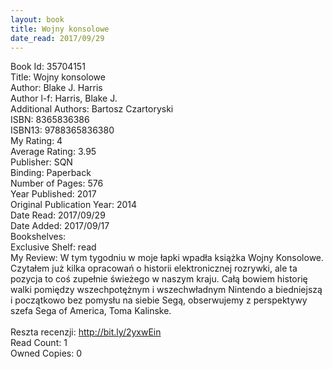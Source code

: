 ```yaml
---
layout: book
title: Wojny konsolowe
date_read: 2017/09/29
---
```


Book Id: 35704151<br />
Title: Wojny konsolowe<br />
Author: Blake J. Harris<br />
Author l-f: Harris, Blake J.<br />
Additional Authors: Bartosz Czartoryski<br />
ISBN: 8365836386<br />
ISBN13: 9788365836380<br />
My Rating: 4<br />
Average Rating: 3.95<br />
Publisher: SQN<br />
Binding: Paperback<br />
Number of Pages: 576<br />
Year Published: 2017<br />
Original Publication Year: 2014<br />
Date Read: 2017/09/29<br />
Date Added: 2017/09/17<br />
Bookshelves: <br />
Exclusive Shelf: read<br />
My Review: W tym tygodniu w moje łapki wpadła książka  Wojny  Konsolowe. Czytałem już kilka opracowań o historii elektronicznej rozrywki, ale ta pozycja to coś zupełnie świeżego w naszym kraju. Całą bowiem historię walki pomiędzy wszechpotężnym i wszechwładnym Nintendo a biedniejszą i początkowo bez pomysłu na siebie Segą, obserwujemy z perspektywy szefa Sega of America, Toma Kalinske.<br/><br/>Reszta recenzji: http://bit.ly/2yxwEin<br />
Read Count: 1<br />
Owned Copies: 0<br />

